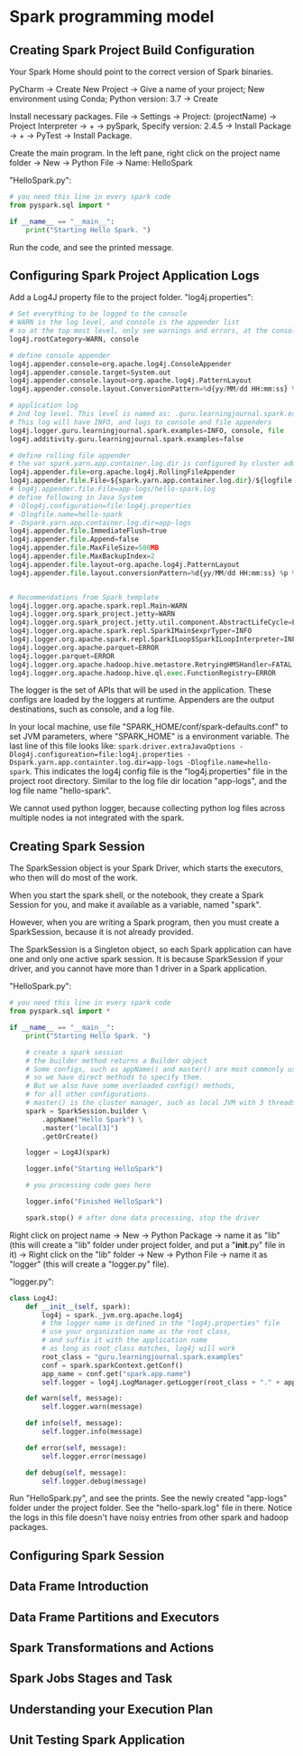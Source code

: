 # Spark programming model
## Creating Spark Project Build Configuration
Your Spark Home should point to the correct version of Spark binaries. 

PyCharm -> Create New Project -> Give a name of your project; New environment using Conda; Python version: 3.7 -> Create

Install necessary packages. File -> Settings -> Project: (projectName) -> Project Interpreter -> + -> 
pySpark, Specify version: 2.4.5 -> Install Package -> + -> PyTest -> Install Package. 

Create the main program. In the left pane, right click on the project name folder -> New -> Python File -> Name: HelloSpark

"HelloSpark.py": 
```py
# you need this line in every spark code
from pyspark.sql import *

if __name__ == "__main__":
    print("Starting Hello Spark. ")
```

Run the code, and see the printed message. 

## Configuring Spark Project Application Logs
Add a Log4J property file to the project folder. "log4j.properties":
```py
# Set everything to be logged to the console
# WARN is the log level, and console is the appender list
# so at the top most level, only see warnings and errors, at the console. 
log4j.rootCategory=WARN, console

# define console appender
log4j.appender.console=org.apache.log4j.ConsoleAppender
log4j.appender.console.target=System.out
log4j.appender.console.layout=org.apache.log4j.PatternLayout
log4j.appender.console.layout.ConversionPattern=%d{yy/MM/dd HH:mm:ss} %p %c{1}: %m%n

# application log
# 2nd log level. This level is named as: .guru.learningjournal.spark.examples
# This log will have INFO, and logs to console and file appenders
log4j.logger.guru.learningjournal.spark.examples=INFO, console, file
log4j.additivity.guru.learningjournal.spark.examples=false

# define rolling file appender
# the var spark.yarn.app.container.log.dir is configured by cluster admin
log4j.appender.file=org.apache.log4j.RollingFileAppender
log4j.appender.file.File=${spark.yarn.app.container.log.dir}/${logfile.name}.log
# log4j.appender.file.File=app-logs/hello-spark.log
# define following in Java System
# -Dlog4j.configuration=file:log4j.properties
# -Dlogfile.name=hello-spark
# -Dspark.yarn.app.container.log.dir=app-logs
log4j.appender.file.ImmediateFlush=true
log4j.appender.file.Append=false
log4j.appender.file.MaxFileSize=500MB
log4j.appender.file.MaxBackupIndex=2
log4j.appender.file.layout=org.apache.log4j.PatternLayout
log4j.appender.file.layout.conversionPattern=%d{yy/MM/dd HH:mm:ss} %p %c{1}: %m%n


# Recommendations from Spark template
log4j.logger.org.apache.spark.repl.Main=WARN
log4j.logger.org.spark_project.jetty=WARN
log4j.logger.org.spark_project.jetty.util.component.AbstractLifeCycle=ERROR
log4j.logger.org.apache.spark.repl.SparkIMain$exprTyper=INFO
log4j.logger.org.apache.spark.repl.SparkILoop$SparkILoopInterpreter=INFO
log4j.logger.org.apache.parquet=ERROR
log4j.logger.parquet=ERROR
log4j.logger.org.apache.hadoop.hive.metastore.RetryingHMSHandler=FATAL
log4j.logger.org.apache.hadoop.hive.ql.exec.FunctionRegistry=ERROR
``` 

The logger is the set of APIs that will be used in the application. These configs are loaded by the loggers at runtime. Appenders are the output destinations, such as console, and a log file. 

In your local machine, use file "SPARK_HOME/conf/spark-defaults.conf" to set JVM parameters, where "SPARK_HOME" is a environment variable. The last line of this file looks like: `spark.driver.extraJavaOptions -Dlog4j.configureation=file:log4j.properties -Dspark.yarn.app.containter.log.dir=app-logs -Dlogfile.name=hello-spark`. This indicates the log4j config file is the "log4j.properties" file in the project root directory. Similar to the log file dir location "app-logs", and the log file name "hello-spark". 

We cannot used python logger, because collecting python log files across multiple nodes ia not integrated with the spark. 

## Creating Spark Session
The SparkSession object is your Spark Driver, which starts the executors, who then will do most of the work. 

When you start the spark shell, or the notebook, they create a Spark Session for you, and make it available as a variable, named "spark". 

However, when you are writing a Spark program, then you must create a SparkSession, because it is not already provided. 

The SparkSession is a Singleton object, so each Spark application can have one and only one active spark session. It is because SparkSession if your driver, and you cannot have more than 1 driver in a Spark application. 

"HelloSpark.py": 
```py
# you need this line in every spark code
from pyspark.sql import *

if __name__ == "__main__":
    print("Starting Hello Spark. ")

    # create a spark session
    # the builder method returns a Builder object
    # Some configs, such as appName() and master() are most commonly used,
    # so we have direct methods to specify them. 
    # But we also have some overloaded config() methods, 
    # for all other configurations. 
    # master() is the cluster manager, such as local JVM with 3 threads
    spark = SparkSession.builder \ 
        .appName("Hello Spark") \
        .master("local[3]")
        .getOrCreate()

    logger = Log4J(spark)

    logger.info("Starting HelloSpark")

    # you processing code goes here

    logger.info("Finished HelloSpark")

    spark.stop() # after done data processing, stop the driver
```

Right click on project name -> New -> Python Package -> name it as "lib" (this will create a "lib" folder under project folder, and put a "__init__.py" file in it) -> Right click on the "lib" folder -> New -> Python File -> name it as "logger" (this will create a "logger.py" file).

"logger.py":
```py
class Log4J:
    def __init__(self, spark):
        log4j = spark._jvm.org.apache.log4j
        # the logger name is defined in the "log4j.properties" file
        # use your organization name as the root class,
        # and suffix it with the application name
        # as long as root_class matches, log4j will work
        root_class = "guru.learningjournal.spark.examples"
        conf = spark.sparkContext.getConf()
        app_name = conf.get("spark.app.name")
        self.logger = log4j.LogManager.getLogger(root_class + "." + app_name)

    def warn(self, message):
        self.logger.warn(message)

    def info(self, message):
        self.logger.info(message)

    def error(self, message):
        self.logger.error(message)

    def debug(self, message):
        self.logger.debug(message)

```

Run "HelloSpark.py", and see the prints. See the newly created "app-logs" folder under the project folder. See the "hello-spark.log" file in there. Notice the logs in this file doesn't have noisy entries from other spark and hadoop packages.  

## Configuring Spark Session


## Data Frame Introduction


## Data Frame Partitions and Executors


## Spark Transformations and Actions


## Spark Jobs Stages and Task


## Understanding your Execution Plan


## Unit Testing Spark Application








